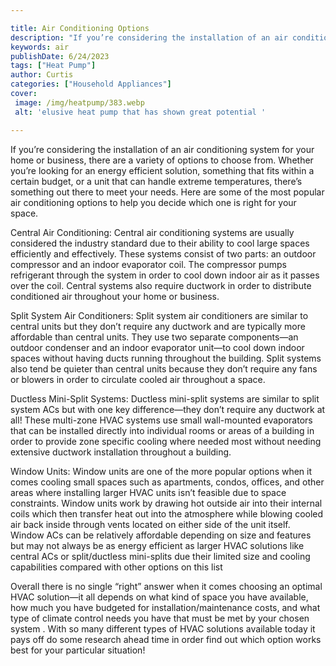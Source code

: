 ```yaml
---

title: Air Conditioning Options
description: "If you’re considering the installation of an air conditioning system for your home or business, there are a variety of options to ...check it out to learn"
keywords: air
publishDate: 6/24/2023
tags: ["Heat Pump"]
author: Curtis
categories: ["Household Appliances"]
cover: 
 image: /img/heatpump/383.webp
 alt: 'elusive heat pump that has shown great potential '

---
```


If you’re considering the installation of an air conditioning system for your home or business, there are a variety of options to choose from. Whether you’re looking for an energy efficient solution, something that fits within a certain budget, or a unit that can handle extreme temperatures, there’s something out there to meet your needs. Here are some of the most popular air conditioning options to help you decide which one is right for your space.

Central Air Conditioning: Central air conditioning systems are usually considered the industry standard due to their ability to cool large spaces efficiently and effectively. These systems consist of two parts: an outdoor compressor and an indoor evaporator coil. The compressor pumps refrigerant through the system in order to cool down indoor air as it passes over the coil. Central systems also require ductwork in order to distribute conditioned air throughout your home or business. 

Split System Air Conditioners: Split system air conditioners are similar to central units but they don’t require any ductwork and are typically more affordable than central units. They use two separate components—an outdoor condenser and an indoor evaporator unit—to cool down indoor spaces without having ducts running throughout the building. Split systems also tend be quieter than central units because they don’t require any fans or blowers in order to circulate cooled air throughout a space. 

Ductless Mini-Split Systems: Ductless mini-split systems are similar to split system ACs but with one key difference—they don’t require any ductwork at all! These multi-zone HVAC systems use small wall-mounted evaporators that can be installed directly into individual rooms or areas of a building in order to provide zone specific cooling where needed most without needing extensive ductwork installation throughout a building. 

Window Units: Window units are one of the more popular options when it comes cooling small spaces such as apartments, condos, offices, and other areas where installing larger HVAC units isn’t feasible due to space constraints. Window units work by drawing hot outside air into their internal coils which then transfer heat out into the atmosphere while blowing cooled air back inside through vents located on either side of the unit itself. Window ACs can be relatively affordable depending on size and features but may not always be as energy efficient as larger HVAC solutions like central ACs or split/ductless mini-splits due their limited size and cooling capabilities compared with other options on this list 

Overall there is no single “right” answer when it comes choosing an optimal HVAC solution—it all depends on what kind of space you have available, how much you have budgeted for installation/maintenance costs, and what type of climate control needs you have that must be met by your chosen system . With so many different types of HVAC solutions available today it pays off do some research ahead time in order find out which option works best for your particular situation!
